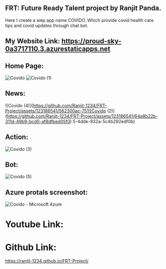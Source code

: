  ## FRT: Future Ready Talent project by Ranjit Panda.
 Here I create a wep app name COVIDO. Which provide covid health care tips and covid updates through chat bot.

 ## My Website Link: https://proud-sky-0a3717110.3.azurestaticapps.net

 ## Home Page: 
 ![Covido](https://github.com/Ranjit-1234/FRT-Project/assets/123186541/fbc3914d-327b-4320-9997-2cdd83fcdb38)
![Covido (1)](https://github.com/Ranjit-1234/FRT-Project/assets/123186541/58060e31-a597-43bf-8faf-c80761028e6d)

## News:
![Covido (4)](https://github.com/Ranjit-1234/FRT-Project/assets/123186541/562300ac-751![Covido (2)](https://github.com/Ranjit-1234/FRT-Project/assets/123186541/64a8b22b-311d-49b9-bcd0-af8dfbed05f0)
5-4dde-932a-5c4b292edf0b)

## Action:
![Covido (3)](https://github.com/Ranjit-1234/FRT-Project/assets/123186541/3e5daa12-d966-41d8-8a59-601042f4df02)

## Bot:
![Covido (5)](https://github.com/Ranjit-1234/FRT-Project/assets/123186541/334f323f-14b1-46d2-9de5-9488210d2d83)

## Azure protals screenshot: 
![Covido - Microsoft Azure](https://github.com/Ranjit-1234/FRT-Project/assets/123186541/ba651079-7807-4903-b3c6-dab77f053357)

# Youtube Link: 


# Github Link: 
https://ranjit-1234.github.io/FRT-Project/ 





